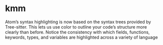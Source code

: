 # kmm
Atom’s syntax highlighting is now based on the syntax trees provided by Tree-sitter. This lets us use color to outline your code’s structure more clearly than before. Notice the consistency with which fields, functions, keywords, types, and variables are highlighted across a variety of language
